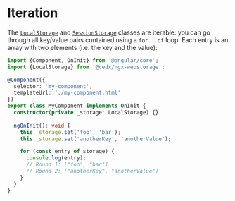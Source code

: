 # Iteration
The [`LocalStorage`](api.md) and [`SessionStorage`](api.md) classes are iterable: you can go through all key/value pairs contained using a `for...of` loop. Each entry is an array with two elements (i.e. the key and the value):

```ts
import {Component, OnInit} from '@angular/core';
import {LocalStorage} from '@cedx/ngx-webstorage';

@Component({
  selector: 'my-component',
  templateUrl: './my-component.html'
})
export class MyComponent implements OnInit {
  constructor(private _storage: LocalStorage) {}
  
  ngOnInit(): void {
    this._storage.set('foo', 'bar');
    this._storage.set('anotherKey', 'anotherValue');

    for (const entry of storage) {
      console.log(entry);
      // Round 1: ["foo", "bar"]
      // Round 2: ["anotherKey", "anotherValue"]
    }
  }
}
```

